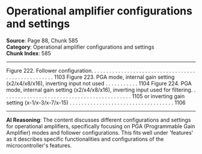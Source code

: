 # Operational amplifier configurations and settings

**Source**: Page 88, Chunk 585  
**Category**: Operational amplifier configurations and settings  
**Chunk Index**: 585

---

Figure 222. Follower configuration. . . . . . . . . . . . . . . . . . . . . . . . . . . . . . . . . . . . . . . . . . . . . . . . . . . 1103
Figure 223. PGA mode, internal gain setting (x2/x4/x8/x16), inverting input not used . . . . . . . . . . . 1104
Figure 224. PGA mode, internal gain setting (x2/x4/x8/x16),
inverting input used for filtering. . . . . . . . . . . . . . . . . . . . . . . . . . . . . . . . . . . . . . . . . . . . 1105
or inverting gain setting (x-1/x-3/x-7/x-15) . . . . . . . . . . . . . . . . . . . . . . . . . . . . . . . . . . . 1106

---

**AI Reasoning**: The content discusses different configurations and settings for operational amplifiers, specifically focusing on PGA (Programmable Gain Amplifier) modes and follower configurations. This fits well under 'features' as it describes specific functionalities and configurations of the microcontroller's features.

